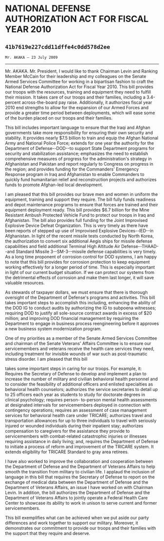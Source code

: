# NATIONAL DEFENSE AUTHORIZATION ACT FOR FISCAL YEAR 2010
## `41b7619e227cdd11dffe4c0dd578d2ee`
`Mr. AKAKA — 23 July 2009`

---


Mr. AKAKA. Mr. President, I would like to thank Chairman Levin and 
Ranking Member McCain for their leadership and my colleagues on the 
Senate Armed Services Committee for working in a bipartisan fashion to 
craft the National Defense Authorization Act for Fiscal Year 2010. This 
bill provides our troops with the resources, training and equipment 
they need to fulfill their mission. It takes care of our troops and 
their families, including a 3.4-percent across-the-board pay raise. 
Additionally, it authorizes fiscal year 2010 end strengths to allow for 
the expansion of our Armed Forces and provide a greater time period 
between deployments, which will ease some of the burden placed on our 
troops and their families.

This bill includes important language to ensure that the Iraqi and 
Afghan governments take more responsibility for ensuring their own 
security and stability. It provides nearly $7.5 billion to train and 
equip the Afghan National Army and National Police Force; extends for 
one year the authority for the Department of Defense--DOD--to support 
State Department programs for security and stabilization assistance; 
emphasizes the need to establish comprehensive measures of progress for 
the administration's strategy in Afghanistan and Pakistan and report 
regularly to Congress on progress in the region; and provides funding 
for the Commanders' Emergency Response program in Iraq and Afghanistan 
to enable Commanders to quickly fund humanitarian relief and 
reconstruction projects and authorizes funds to promote Afghan-led 
local development.

I am pleased that this bill provides our brave men and women in 
uniform the equipment, training and support they require. The bill 
fully funds readiness and depot maintenance programs to ensure that 
forces are trained and their equipment deployment ready. This bill 
provides $6.7 billion for the Mine Resistant Ambush Protected Vehicle 
Fund to protect our troops in Iraq and Afghanistan. The bill also 
provides full funding for the Joint Improvised Explosive Device Defeat 
Organization. This is very timely as there have been reports of stepped 
up use of Improvised Explosive Devices--IED--in Afghanistan. In light 
of the recent missile tests conducted by North Korea, the authorization 
to convert six additional Aegis ships for missile defense capabilities 
and field additional Terminal High Altitude Air Defense--THAAD--and 
Standard Missile 3--SM-3--missile defense capabilities is very timely. 
As a long time proponent of corrosion control for DOD systems, I am 
happy to note that this bill provides for corrosion protection to keep 
equipment working effectively for a longer period of time. This is 
especially important in light of our current budget situation. If we 
can protect our systems from the detrimental effects of corrosion and 
make them last longer, it will save valuable resources.

As stewards of taxpayer dollars, we must ensure that there is 
thorough oversight of the Department of Defense's programs and 
activities. This bill takes important steps to accomplish this 
including, enhancing the ability of the DOD IG to conduct audits by 
authorizing the IG to subpoena witnesses; requiring DOD to justify all 
sole-source contract awards in excess of $20 million; and improving DOD 
financial management by requiring the Department to engage in business 
process reengineering before it approves a new business system 
modernization program.

One of my priorities as a member of the Senate Armed Services 
Committee and chairman of the Senate Veterans' Affairs Committee is to 
ensure our servicemembers and veterans receive the health care services 
they need, including treatment for invisible wounds of war such as 
post-traumatic stress disorder. I am pleased that this bill


takes some important steps in caring for our troops. For example, it: 
Requires the Secretary of Defense to develop and implement a plan to 
increase the number of military and civilian behavioral health 
personnel and to consider the feasibility of additional officers and 
enlisted specialties as behavioral health counselors; authorizes the 
service secretaries to detail up to 25 officers each year as students 
to study for doctorate degrees in clinical psychology; requires person-
to-person mental health assessments at designated intervals for 
servicemembers deployed in connection with contingency operations; 
requires an assessment of case management services for behavioral 
health care under TRICARE; authorizes travel and transportation 
allowances for up to three individuals to travel with seriously injured 
or wounded individuals during their inpatient stay; authorizes 
compensation to caregivers for the assistance they provide to 
servicemembers with combat-related catastrophic injuries or illnesses 
requiring assistance in daily living; and, requires the Department of 
Defense to initiate a process of reform and improvement of the TRICARE 
system. It extends eligibility for TRICARE Standard to gray area 
retirees.

I have also worked to improve the collaboration and cooperation 
between the Department of Defense and the Department of Veterans 
Affairs to help smooth the transition from military to civilian life. I 
applaud the inclusion of language in this bill that requires the 
Secretary of Defense to report on the exchange of medical data between 
the Department of Defense and the Department of Veterans Affairs, an 
issue I have worked on with Chairman Levin. In addition, the bill 
authorizes the Department of Defense and the Department of Veterans 
Affairs to jointly operate a Federal Health Care Center to showcase its 
ability to work in unison to serve current and former servicemembers.

This bill exemplifies what can be achieved when we put aside our 
party differences and work together to support our military. Moreover, 
it demonstrates our commitment to provide our troops and their families 
with the support that they require and deserve.